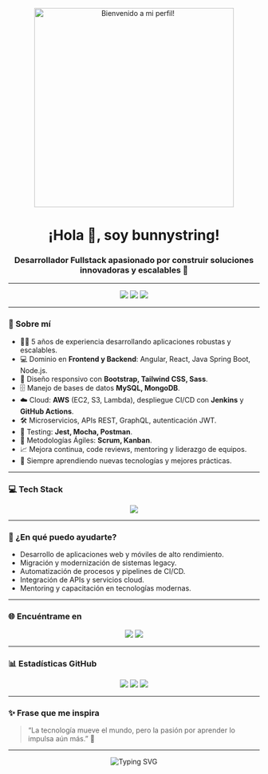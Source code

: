 <!-- Banner animado (puedes cambiar por tu propio GIF/banner) -->
<p align="center">
  <img src="https://media.giphy.com/media/qgQUggAC3Pfv687qPC/giphy.gif" width="400" alt="Bienvenido a mi perfil!" />
</p>

<h1 align="center">¡Hola 👋, soy bunnystring!</h1>
<h3 align="center">
  Desarrollador Fullstack apasionado por construir soluciones innovadoras y escalables 🚀
</h3>

---

<p align="center">
  <img src="https://img.shields.io/badge/Fullstack-Developer-blueviolet?style=for-the-badge&logo=github" />
  <img src="https://img.shields.io/badge/5%2B%20A%C3%B1os%20de%20Experiencia-success?style=for-the-badge" />
  <img src="https://img.shields.io/badge/Agile%20(Scrum%20%7C%20Kanban)-informational?style=for-the-badge&logo=agile" />
</p>

---

### 🚀 Sobre mí

- 👨‍💻 5 años de experiencia desarrollando aplicaciones robustas y escalables.
- 💻 Dominio en **Frontend y Backend**: Angular, React, Java Spring Boot, Node.js.
- 🎨 Diseño responsivo con **Bootstrap, Tailwind CSS, Sass**.
- 🗄️ Manejo de bases de datos **MySQL, MongoDB**.
- ☁️ Cloud: **AWS** (EC2, S3, Lambda), despliegue CI/CD con **Jenkins** y **GitHub Actions**.
- 🛠️ Microservicios, APIs REST, GraphQL, autenticación JWT.
- 🧪 Testing: **Jest, Mocha, Postman**.
- 🔄 Metodologías Ágiles: **Scrum, Kanban**.
- 📈 Mejora continua, code reviews, mentoring y liderazgo de equipos.
- 🌱 Siempre aprendiendo nuevas tecnologías y mejores prácticas.

---

### 💻 Tech Stack

<p align="center">
  <img src="https://skillicons.dev/icons?i=angular,react,java,spring,nodejs,js,ts,html,css,sass,tailwind,bootstrap,mysql,mongodb,aws,jenkins,postman,git,github,docker" />
</p>

---

### 🎯 ¿En qué puedo ayudarte?

- Desarrollo de aplicaciones web y móviles de alto rendimiento.
- Migración y modernización de sistemas legacy.
- Automatización de procesos y pipelines de CI/CD.
- Integración de APIs y servicios cloud.
- Mentoring y capacitación en tecnologías modernas.

---

### 🌐 Encuéntrame en

<p align="center">
  <a href="https://www.linkedin.com/in/tu-usuario/" target="_blank"><img src="https://img.shields.io/badge/LinkedIn-blue?style=for-the-badge&logo=linkedin" /></a>
  <a href="mailto:tuemail@ejemplo.com"><img src="https://img.shields.io/badge/Email-red?style=for-the-badge&logo=gmail" /></a>
</p>

---

### 📊 Estadísticas GitHub

<p align="center">
  <img src="https://github-readme-streak-stats.herokuapp.com/?user=bunnystring&theme=radical" />
  <img src="https://github-readme-stats.vercel.app/api?username=bunnystring&show_icons=true&theme=radical" />
  <img src="https://github-readme-stats.vercel.app/api/top-langs/?username=bunnystring&layout=compact&theme=radical" />
</p>

---

### ✨ Frase que me inspira

> “La tecnología mueve el mundo, pero la pasión por aprender lo impulsa aún más.” 🚀

---

<p align="center">
  <img src="https://readme-typing-svg.demolab.com?font=Fira+Code&pause=1000&color=F7971E&center=true&vCenter=true&width=435&lines=Bienvenido+a+mi+perfil+de+GitHub!;Construyamos+el+futuro+juntos+%F0%9F%9A%80" alt="Typing SVG" />
</p>
